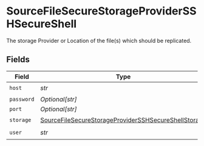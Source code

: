# SourceFileSecureStorageProviderSSHSecureShell

The storage Provider or Location of the file(s) which should be replicated.


## Fields

| Field                                                                                                                               | Type                                                                                                                                | Required                                                                                                                            | Description                                                                                                                         |
| ----------------------------------------------------------------------------------------------------------------------------------- | ----------------------------------------------------------------------------------------------------------------------------------- | ----------------------------------------------------------------------------------------------------------------------------------- | ----------------------------------------------------------------------------------------------------------------------------------- |
| `host`                                                                                                                              | *str*                                                                                                                               | :heavy_check_mark:                                                                                                                  | N/A                                                                                                                                 |
| `password`                                                                                                                          | *Optional[str]*                                                                                                                     | :heavy_minus_sign:                                                                                                                  | N/A                                                                                                                                 |
| `port`                                                                                                                              | *Optional[str]*                                                                                                                     | :heavy_minus_sign:                                                                                                                  | N/A                                                                                                                                 |
| `storage`                                                                                                                           | [SourceFileSecureStorageProviderSSHSecureShellStorage](../../models/shared/sourcefilesecurestorageprovidersshsecureshellstorage.md) | :heavy_check_mark:                                                                                                                  | N/A                                                                                                                                 |
| `user`                                                                                                                              | *str*                                                                                                                               | :heavy_check_mark:                                                                                                                  | N/A                                                                                                                                 |